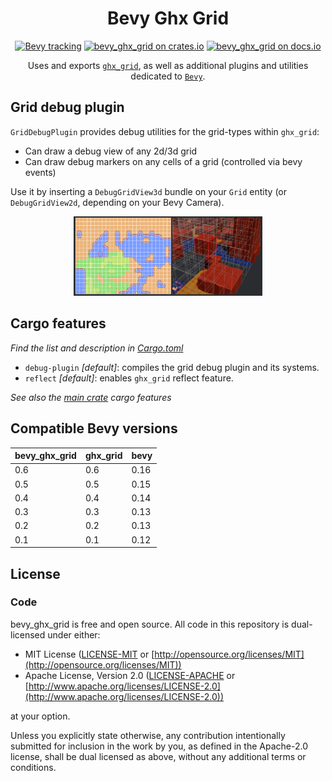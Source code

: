 <div align="center">

# Bevy Ghx Grid

[![Bevy tracking](https://img.shields.io/badge/Bevy%20tracking-released%20version-lightblue)](https://github.com/bevyengine/bevy/blob/main/docs/plugins_guidelines.md#main-branch-tracking)
[![bevy_ghx_grid on crates.io](https://img.shields.io/crates/v/bevy_ghx_grid)](https://crates.io/crates/bevy_ghx_grid)
[![bevy_ghx_grid on docs.io](https://docs.rs/bevy_ghx_grid/badge.svg)](https://docs.rs/bevy_ghx_grid)

Uses and exports [`ghx_grid`](https://github.com/Henauxg/ghx_grid), as well as additional plugins and utilities dedicated to [`Bevy`](https://github.com/bevyengine/bevy).

</div>

## Grid debug plugin

`GridDebugPlugin` provides debug utilities for the grid-types within `ghx_grid`:
  - Can draw a debug view of any 2d/3d grid
  - Can draw debug markers on any cells of a grid (controlled via bevy events)

Use it by inserting a `DebugGridView3d` bundle on your `Grid` entity (or `DebugGridView2d`, depending on your Bevy Camera).

<p align="center">
  <img alt="debug_grid_and_markers" src="docs/assets/debug_grid_and_markers.png" width="60%">
</p>

## Cargo features

*Find the list and description in [Cargo.toml](Cargo.toml)*

- `debug-plugin` *[default]*: compiles the grid debug plugin and its systems.
- `reflect` *[default]*: enables `ghx_grid` reflect feature.

*See also the [main crate](https://github.com/Henauxg/ghx_grid#cargo-features) cargo features*

## Compatible Bevy versions

| **bevy_ghx_grid** | **ghx_grid** | **bevy** |
| :---------------- | :----------- | :------- |
| 0.6               | 0.6          | 0.16     |
| 0.5               | 0.5          | 0.15     |
| 0.4               | 0.4          | 0.14     |
| 0.3               | 0.3          | 0.13     |
| 0.2               | 0.2          | 0.13     |
| 0.1               | 0.1          | 0.12     |

## License

### Code

bevy_ghx_grid is free and open source. All code in this repository is dual-licensed under either:

* MIT License ([LICENSE-MIT](LICENSE-MIT) or [http://opensource.org/licenses/MIT](http://opensource.org/licenses/MIT))
* Apache License, Version 2.0 ([LICENSE-APACHE](LICENSE-APACHE) or [http://www.apache.org/licenses/LICENSE-2.0](http://www.apache.org/licenses/LICENSE-2.0))

at your option.

Unless you explicitly state otherwise, any contribution intentionally submitted for inclusion in the work by you, as defined in the Apache-2.0 license, shall be dual licensed as above, without any additional terms or conditions.
